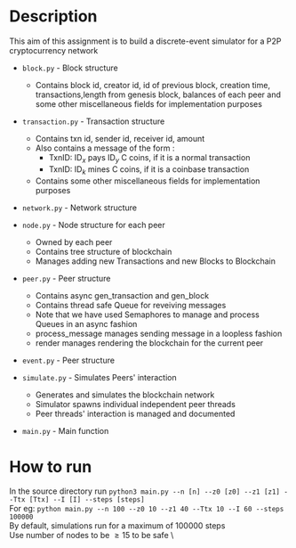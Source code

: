 # Description
This aim of this assignment is to build a discrete-event simulator for a P2P cryptocurrency network
- `block.py`        - Block structure
  - Contains block id, creator id, id of previous block, creation time, transactions,length from genesis block, balances of each peer and some other miscellaneous fields for implementation purposes 

- `transaction.py`  - Transaction structure
  - Contains txn id, sender id, receiver id, amount
  - Also contains a message of the form :
    - TxnID: $\textrm{ID}_x$ pays $\textrm{ID}_y$ C coins, if it is a normal transaction
    - TxnID: $\textrm{ID}_k$ mines C coins, if it is a coinbase transaction
  - Contains some other miscellaneous fields for implementation purposes

- `network.py` - Network structure

- `node.py`   - Node structure for each peer
  - Owned by each peer
  - Contains tree structure of blockchain
  - Manages adding new Transactions and new Blocks to Blockchain

- `peer.py`         - Peer structure
  - Contains async gen_transaction and gen_block
  - Contains thread safe Queue for reveiving messages
  - Note that we have used Semaphores to manage and process Queues in an async fashion
  - process_message manages sending message in a loopless fashion
  - render manages rendering the blockchain for the current peer

- `event.py`         - Peer structure

- `simulate.py`    - Simulates Peers' interaction
  - Generates and simulates the blockchain network
  - Simulator spawns individual independent peer threads
  - Peer threads' interaction is managed and documented

- `main.py`         - Main function

# How to run
In the source directory run `python3 main.py --n [n] --z0 [z0] --z1 [z1] --Ttx [Ttx] --I [I] --steps [steps]` \
For eg: `python main.py --n 100 --z0 10 --z1 40 --Ttx 10 --I 60 --steps 100000` \
By default, simulations run for a maximum of 100000 steps \
Use number of nodes to be $\geq 15$ to be safe \